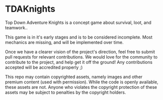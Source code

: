 # TDAKnights
Top Down Adventure Knights is a concept game about survival, loot, and teamwork..


This game is in it's early stages and is to be considered incomplete. Most mechanics are missing, and will be implemented over time.


Once we have a clearer vision of the project's direction, feel free to submit pull requests for relevant contributions. We would love for the community to contribute to the project, and help get it off the ground! Any contributions accepted will be accredited properly ;)


This repo may contain copyrighted assets, namely images and other premium content (used with permission). While the code is openly available, these assets are not. Anyone who violates the copyright protection of these assets may be subject to penalties by the copyright holders.
